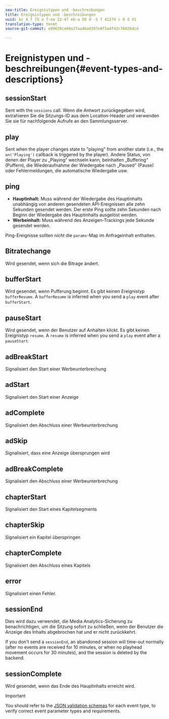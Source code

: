 ```yaml
---
seo-title: Ereignistypen und -beschreibungen
title: Ereignistypen und -beschreibungen
uuid: bc 4 f 75 a 7-ea 22-47 eb-a 50 d -5 f 41274 c 6 d 41
translation-type: tm+mt
source-git-commit: e89620ce60a37aa4ba0207e8f5a4f43c76026dcd

---
```



# Ereignistypen und -beschreibungen{#event-types-and-descriptions}

## sessionStart

Sent with the `sessions` call. Wenn die Antwort zurückgegeben wird, extrahieren Sie die Sitzungs-ID aus dem Location-Header und verwenden Sie sie für nachfolgende Aufrufe an den Sammlungsserver.

## play

Sent when the player changes state to "playing" from another state (i.e., the `on('Playing')` callback is triggered by the player). Andere Status, von denen der Player zu „Playing“ wechseln kann, beinhalten „Buffering“ (Puffern), die Wiederaufnahme der Wiedergabe nach „Paused“ (Pause) oder Fehlermeldungen, die automatische Wiedergabe usw.

## ping

* **Hauptinhalt:** Muss während der Wiedergabe des Hauptinhalts unabhängig von anderen gesendeten API-Ereignissen alle zehn Sekunden gesendet werden. Der erste Ping sollte zehn Sekunden nach Beginn der Wiedergabe des Hauptinhalts ausgelöst werden.
* **Werbeinhalt:** Muss während des Anzeigen-Trackings jede Sekunde gesendet werden.

Ping-Ereignisse sollten *nicht* die `params`-Map im Anfrageinhalt enthalten.

## Bitratechange

Wird gesendet, wenn sich die Bitrage ändert.

## bufferStart

Wird gesendet, wenn Pufferung beginnt. Es gibt keinen Ereignistyp `bufferResume`. A `bufferResume` is inferred when you send a `play` event after `bufferStart`.

## pauseStart

Wird gesendet, wenn der Benutzer auf Anhalten klickt. Es gibt keinen Ereignistyp `resume`. A `resume` is inferred when you send a `play` event after a `pauseStart`.

## adBreakStart

Signalisiert den Start einer Werbeunterbrechung

## adStart

Signalisiert den Start einer Anzeige

## adComplete

Signalisiert den Abschluss einer Werbeunterbrechung

## adSkip

Signalisiert, dass eine Anzeige übersprungen wird

## adBreakComplete

Signalisiert den Abschluss einer Werbeunterbrechung

## chapterStart

Signalisiert den Start eines Kapitelsegments

## chapterSkip

Signalisiert ein Kapitel überspringen

## chapterComplete

Signalisiert den Abschluss eines Kapitels

## error

Signalisiert einen Fehler.

## sessionEnd

Dies wird dazu verwendet, die Media Analytics-Sicherung zu benachrichtigen, um die Sitzung sofort zu schließen, wenn der Benutzer die Anzeige des Inhalts abgebrochen hat und er nicht zurückkehrt.

If you don't send a `sessionEnd`, an abandoned session will time-out normally (after no events are received for 10 minutes, or when no playhead movement occurs for 30 minutes), and the session is deleted by the backend.

## sessionComplete

Wird gesendet, wenn das Ende des Hauptinhalts erreicht wird.

>[!IMPORTANT]
>
>You should refer to the [JSON validation schemas](/help/media-collection-api/mc-api-ref/mc-api-json-validation.md) for each event type, to verify correct event parameter types and requirements.

